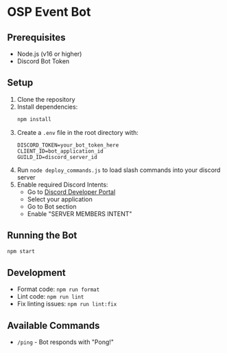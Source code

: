 # OSP Event Bot


## Prerequisites

- Node.js (v16 or higher)
- Discord Bot Token

## Setup

1. Clone the repository
2. Install dependencies:
   ```bash
   npm install
   ```
3. Create a `.env` file in the root directory with:
   ```
   DISCORD_TOKEN=your_bot_token_here
   CLIENT_ID=bot_application_id
   GUILD_ID=discord_server_id
   ```
4. Run `node deploy_commands.js` to load slash commands into your discord server
5. Enable required Discord Intents:
   - Go to [Discord Developer Portal](https://discord.com/developers/applications)
   - Select your application
   - Go to Bot section
   - Enable "SERVER MEMBERS INTENT"

## Running the Bot

```bash
npm start
```

## Development

- Format code: `npm run format`
- Lint code: `npm run lint`
- Fix linting issues: `npm run lint:fix`

## Available Commands

- `/ping` - Bot responds with "Pong!"

